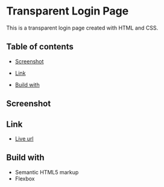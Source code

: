 # Transparent Login Page

This is a transparent login page created with HTML and CSS.

## Table of contents

- [Screenshot](#screenshot)

- [Link](#link)

- [Build with](#build-with)

## Screenshot

[](./images/screenshot.png)

## Link

- [Live url]()

## Build with

- Semantic HTML5 markup
- Flexbox